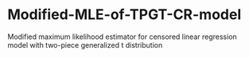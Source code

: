 # Modified-MLE-of-TPGT-CR-model
Modified maximum likelihood estimator for censored linear regression model with two-piece generalized t distribution
